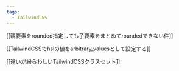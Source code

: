 ```yaml
---
tags:
  - TailwindCSS
---
```

[[親要素をrounded指定しても子要素をまとめてroundedできない件]]

[[TailwindCSSでhslの値をarbitrary_valuesとして設定する]]

[[違いが紛らわしいTailwindCSSクラスセット]]